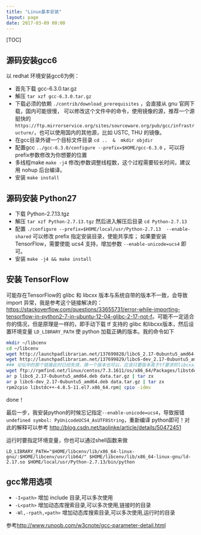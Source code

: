 ```yaml
---
title: "Linux基本安装"
layout: page
date: 2017-03-09 00:00
---
```


[TOC]

## 源码安装gcc6
以 redhat 环境安装gcc6为例：

- 首先下载 gcc-6.3.0.tar.gz
- 解压 `tar xzf gcc-6.3.0.tar.gz`
- 下载必须的依赖 `./contrib/download_prerequisites` ，会直接从 gnu 官网下载，国内可能很慢，
可以修改这个文件中的命令，使用镜像的源，推荐一个源挺快的 `https://ftp.mirrorservice.org/sites/sourceware.org/pub/gcc/infrastructure/`，也可以使用国内的其他源，比如 USTC, THU 的镜像。
- 在gcc目录外键一个目标文件目录 `cd ..  &  mkdir objdir`
- 配置gcc `../gcc-6.3.0/configure --prefix=$HOME/gcc-6.3.0` ，可以将 prefix参数修改为你想要的位置
- 多线程make `make -j4` 修改j参数调整线程数，这个过程需要较长时间，建议用 nohup 后台编译。
- 安装 `make install`


## 源码安装 Python27
- 下载 Python-2.7.13.tgz
- 解压 `tar xzf Python-2.7.13.tgz` 然后进入解压后目录 `cd Python-2.7.13`
- 配置 `./configure --prefix=$HOME/local/usr/Python-2.7.13  --enable-shared` 可以修改 prefix 指定安装目录，使能共享库；
如果要安装 TensorFlow，需要使能 ucs4 支持，增加参数 `--enable-unicode=ucs4` 即可。
- 安装 `make -j4 && make install`

## 安装 TensorFlow
可能存在TensorFlow的 glibc 和 libcxx 版本与系统自带的版本不一致，会导致 import 异常，我是参考这个链接解决的：  <https://stackoverflow.com/questions/33655731/error-while-importing-tensorflow-in-python2-7-in-ubuntu-12-04-glibc-2-17-not-f>。可能不一定适合你的情况，但是原理是一样的，即手动下载 tf 支持的 glibc 和libcxx版本，然后设置环境变量 `LD_LIBRARY_PATH` 使 python 加载正确的版本。我的命令如下

```bash
mkdir ~/libcenv
cd ~/libcenv
wget http://launchpadlibrarian.net/137699828/libc6_2.17-0ubuntu5_amd64.deb
wget http://launchpadlibrarian.net/137699829/libc6-dev_2.17-0ubuntu5_amd64.deb
### 论坛中的那个链接此时已经失效，换一个版本也可以，应该只要版本高于tf要求的libcxx版本即可，没有测试过，不负责任
wget ftp://rpmfind.net/linux/centos/7.3.1611/os/x86_64/Packages/libstdc++-4.8.5-11.el7.x86_64.rpm
ar p libc6_2.17-0ubuntu5_amd64.deb data.tar.gz | tar zx
ar p libc6-dev_2.17-0ubuntu5_amd64.deb data.tar.gz | tar zx
rpm2cpio libstdc++-4.8.5-11.el7.x86_64.rpm| cpio -idmv
```

done！

最后一步，我安装python的时候忘记指定`--enable-unicode=ucs4`，导致报错 `undefined symbol: PyUnicodeUCS4_AsUTF8String`，重新编译 python即可！对此的解释可以参考 <http://blog.csdn.net/taolinke/article/details/50472451>

运行时要指定环境变量，你也可以通过shell函数来做

`LD_LIBRARY_PATH="$HOME/libcenv/lib/x86_64-linux-gnu/:$HOME/libcenv/usr/lib64/" $HOME/libcenv/lib/x86_64-linux-gnu/ld-2.17.so $HOME/local/usr/Python-2.7.13/bin/python`


## gcc常用选项
- `-I<path>` 增加 include 目录,可以多次使用
- `-L<path>` 增加动态库搜索目录,可以多次使用,链接时的目录
- `-Wl,-rpath,<path>` 增加动态库搜索目录,可以多次使用,运行时的目录


参考<http://www.runoob.com/w3cnote/gcc-parameter-detail.html>